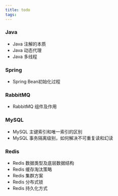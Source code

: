 ```yaml
---
title: todo
tags:
---
```


### Java

- Java 注解的本质
- Java 动态代理
- Java 多线程

### Spring

- Spring Bean初始化过程

### RabbitMQ

- RabbitMQ 组件及作用

### MySQL

- MySQL 主键索引和唯一索引的区别
- MySQL 事务隔离级别，如何解决不可重复读和幻读

### Redis

- Redis 数据类型及底层数据结构
- Redis 缓存淘汰策略
- Redis 集群方案
- Redis 分布式锁
- Redis 持久化方式
